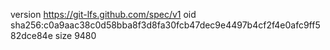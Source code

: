 version https://git-lfs.github.com/spec/v1
oid sha256:c0a9aac38c0d58bba8f3d8fa30fcb47dec9e4497b4cf2f4e0afc9ff582dce84e
size 9480
